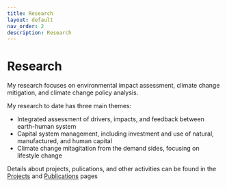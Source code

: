 ```yaml
---
title: Research
layout: default
nav_order: 2
description: Research
---
```

# Research
My research focuses on environmental impact assessment, climate change mitigation, and climate change policy analysis.

My research to date has three main themes:

- Integrated assessment of drivers, impacts, and feedback between earth-human system
- Capital system management, including investment and use of natural, manufactured, and human capital
- Climate change mitagitation from the demand sides, focusing on lifestyle change

Details about projects, pulications, and other activities can be found in the [Projects](project.md) and [Publications](publication.md) pages